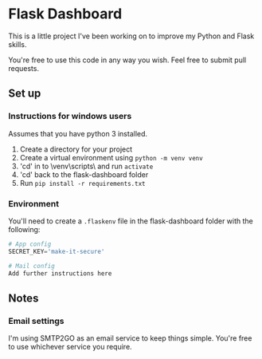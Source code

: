 # Flask Dashboard
This is a little project I've been working on to improve my Python and Flask skills.

You're free to use this code in any way you wish. Feel free to submit pull requests.

## Set up

### Instructions for windows users
Assumes that you have python 3 installed.

1. Create a directory for your project
1. Create a virtual environment using `python -m venv venv`
1. 'cd' in to \venv\scripts\ and run `activate`
1. 'cd' back to the flask-dashboard folder
1. Run `pip install -r requirements.txt`

### Environment
You'll need to create a `.flaskenv` file in the flask-dashboard folder with the following:

```python
# App config
SECRET_KEY='make-it-secure'

# Mail config
Add further instructions here

```

## Notes

### Email settings
I'm using SMTP2GO as an email service to keep things simple. You're free to use whichever service you require.
